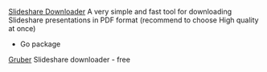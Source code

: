 
[Slideshare Downloader](https://github.com/mohan3d/slideshare-go)
A very simple and fast tool for downloading Slideshare presentations in PDF format (recommend to choose High quality at once)
- Go package

[Gruber](http://grub.cballenar.me/)
Slideshare downloader - free
